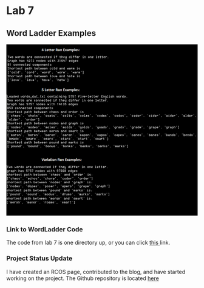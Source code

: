 # Lab 7

## Word Ladder Examples

![](https://github.com/demsks/CSCI2961/blob/master/Lab7/Lab7.png)

### Link to WordLadder Code
The code from lab 7 is one directory up, or you can click [this ](https://github.com/demsks/CSCI2961/tree/master/Lab7) link.

### Project Status Update
I have created an RCOS page, contributed to the blog, and have started working on the project. The Github repository is located [here](https://github.com/demsks/relax)
